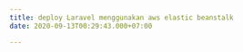 ```yaml
---
title: deploy Laravel menggunakan aws elastic beanstalk
date: 2020-09-13T00:29:43.000+07:00

---
```

